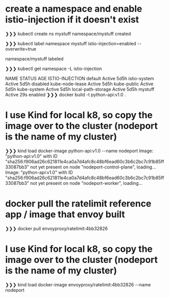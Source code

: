 # create a namespace and enable istio-injection if it doesn't exist
❯❯❯ kubectl create ns mystuff
namespace/mystuff created

❯❯❯ kubectl label namespace mystuff istio-injection=enabled --overwrite=true

namespace/mystuff labeled

❯❯❯ kubectl get namespace -L istio-injection

NAME                 STATUS   AGE    ISTIO-INJECTION
default              Active   5d5h
istio-system         Active   5d5h   disabled
kube-node-lease      Active   5d5h
kube-public          Active   5d5h
kube-system          Active   5d5h
local-path-storage   Active   5d5h
mystuff              Active   29s    enabled
❯❯❯ docker build -t python-api:v1.0 .

# I use Kind for local k8, so copy the image over to the cluster (nodeport is the name of my cluster)
❯❯❯ kind load docker-image python-api:v1.0 --name nodeport
Image: "python-api:v1.0" with ID "sha256:f906ad26c621811e4ca0a7d4afc8c48bf6ead60c3b6c2bc7c91b85ff33087bb3" not yet present on node "nodeport-control-plane", loading...
Image: "python-api:v1.0" with ID "sha256:f906ad26c621811e4ca0a7d4afc8c48bf6ead60c3b6c2bc7c91b85ff33087bb3" not yet present on node "nodeport-worker", loading...


# docker pull the ratelimit reference app / image that envoy built
❯❯❯ docker pull envoyproxy/ratelimit:4bb32826

# I use Kind for local k8, so copy the image over to the cluster (nodeport is the name of my cluster)
❯❯❯ kind load docker-image envoyproxy/ratelimit:4bb32826 --name nodeport